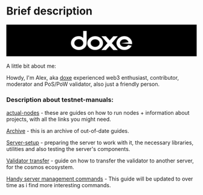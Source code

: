 # Brief description
![image](https://github.com/doxe1/doxe1/blob/main/git-doxe.png)

A little bit about me:

Howdy, I'm Alex, aka [doxe](https://github.com/doxe1) experienced web3 enthusiast, contributor, moderator and PoS/PoW validator, also just a friendly person.

### Description about testnet-manuals:

[actual-nodes](https://github.com/doxe1/testnet-manuals/tree/main/actual-nodes) - these are guides on how to run nodes + information about projects, with all the links you might need.

[Archive](https://github.com/doxe1/testnet-manuals/tree/main/archive) - this is an archive of out-of-date guides.

[Server-setup](https://github.com/doxe1/testnet-manuals/tree/main/server-setup) - preparing the server to work with it, the necessary libraries, utilities and also testing the server's components.

[Validator transfer](https://github.com/doxe1/testnet-manuals/tree/main/validator-transfer) - guide on how to transfer the validator to another server, for the cosmos ecosystem.

[Handy server management commands](https://github.com/doxe1/useful-cmd/blob/main/README.md) - This guide will be updated to over time as i find more interesting commands.
